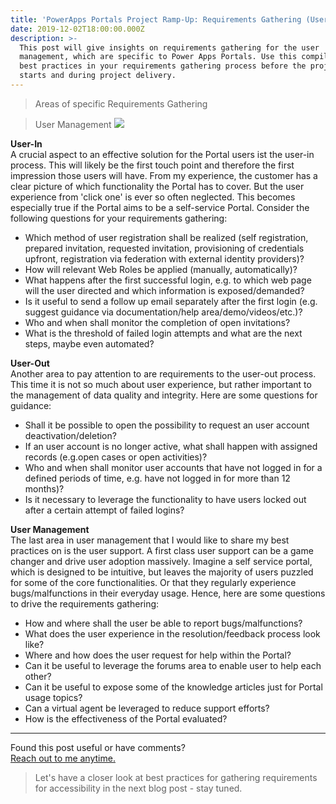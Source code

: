 ```yaml
---
title: 'PowerApps Portals Project Ramp-Up: Requirements Gathering (User Management)'
date: 2019-12-02T18:00:00.000Z
description: >-
  This post will give insights on requirements gathering for the user
  management, which are specific to Power Apps Portals. Use this compilation of
  best practices in your requirements gathering process before the project
  starts and during project delivery.
---
```

> Areas of specific Requirements Gathering

> User Management
> ![](/img/requirements_user-management.jpg)

 **User-In** \
A crucial aspect to an effective solution for the Portal users ist the user-in process. This will likely be the first touch point and therefore the first impression those users will have. From my experience, the customer has a clear picture of which functionality the Portal has to cover. But the user experience from 'click one' is ever so often neglected. This becomes especially true if the Portal aims to be a self-service Portal. Consider the following questions for your requirements gathering:

* Which method of user registration shall be realized (self registration, prepared invitation, requested invitation, provisioning of credentials upfront, registration via federation with external identity providers)?
* How will relevant Web Roles be applied (manually, automatically)?
* What happens after the first successful login, e.g. to which web page will the user directed and which information is exposed/demanded?
* Is it useful to send a follow up email separately after the first login (e.g. suggest guidance via documentation/help area/demo/videos/etc.)?
* Who and when shall monitor the completion of open invitations?
* What is the threshold of failed login attempts and what are the next steps, maybe even automated?

 **User-Out** \
Another area to pay attention to are requirements to the user-out process. This time it is not so much about user experience, but rather important to the management of data quality and integrity.
Here are some questions for guidance:

* Shall it be possible to open the possibility to request an user account deactivation/deletion?
* If an user account is no longer active, what shall happen with assigned records (e.g.open cases or open activities)?
* Who and when shall monitor user accounts that have not logged in for a defined periods of time, e.g. have not logged in for more than 12 months)?
* Is it necessary to leverage the functionality to have users locked out after a certain attempt of failed logins?

 **User Management** \
The last area in user management that I would like to share my best practices on is the user support. A first class user support can be a game changer and drive user adoption massively. Imagine a self service portal, which is designed to be intuitive, but leaves the majority of users puzzled for some of the core functionalities. Or that they regularly experience bugs/malfunctions in their everyday usage. Hence, here are some questions to drive the requirements gathering:

* How and where shall the user be able to report bugs/malfunctions? 
* What does the user experience in the resolution/feedback process look like?
* Where and how does the user request for help within the Portal?
* Can it be useful to leverage the forums area to enable user to help each other?
* Can it be useful to expose some of the knowledge articles just for Portal usage topics?
* Can a virtual agent be leveraged to reduce support efforts?
* How is the effectiveness of the Portal evaluated?

- - -

Found this post useful or have comments?\
[Reach out to me anytime.](https://www.linkedin.com/in/tino-rabe-dynamics365/)

> Let's have a closer look at best practices for gathering requirements for accessibility in the next blog post - stay tuned.
